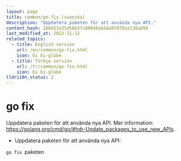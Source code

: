 ```yaml
---
layout: page
title: common/go-fix (svenska)
description: "Uppdatera paketen för att använda nya API."
content_hash: 286033a35d50b37c80040ab54a97078ce138a890
last_modified_at: 2023-11-12
related_topics:
  - title: English version
    url: /en/common/go-fix.html
    icon: bi bi-globe
  - title: Türkçe version
    url: /tr/common/go-fix.html
    icon: bi bi-globe
tldri18n_status: 2
---
```

# go fix

Uppdatera paketen för att använda nya API.
Mer information: <https://golang.org/cmd/go/#hdr-Update_packages_to_use_new_APIs>.

- Uppdatera paketen för att använda nya API:

`go fix `<span class="tldr-var badge badge-pill bg-dark-lm bg-white-dm text-white-lm text-dark-dm font-weight-bold">paketen</span>
